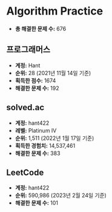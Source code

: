 # Algorithm Practice

- **총 해결한 문제 수:** 676

## 프로그래머스

- **계정:** Hant
- **순위:** 28 (2021년 11월 14일 기준)
- **획득한 점수:** 1674
- **해결한 문제 수:** 192

## solved.ac

- **계정:** hant422
- **레벨:** Platinum IV
- **순위:** 1,511 (2022년 1월 17일 기준)
- **획득한 경험치:** 14,537,461
- **해결한 문제 수:** 383

## LeetCode

- **계정:** hant422
- **순위:** 590,986 (2023년 2월 24일 기준)
- **해결한 문제 수:** 101
